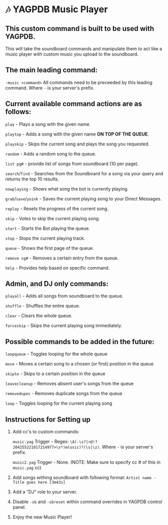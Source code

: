 🎶 YAGPDB Music Player
================

## This custom command is built to be used with YAGPDB.
This will take the soundboard commands and manipulate them to act like a music player with custom music you upload to the soundboard.

## The main leading command:
`-music <command>` All commands need to be preceeded by this leading command. Where `-` is your server's prefix.

## Current available command actions are as follows:
`play` - Plays a song with the given name.

`playtop` - Adds a song with the given name **ON TOP OF THE QUEUE**.

`playskip` - Skips the current song and plays the song you requested.

`random` - Adds a random song to the queue.

`list pg#` - provide list of songs from soundboard (10 per page).

`search`/`find` - Searches from the Soundboard for a song via your query and returns the top 10 results.

`nowplaying` - Shows what song the bot is currently playing.

`grab`/`save`/`yoink` - Saves the current playing song to your Direct Messages.

`replay` - Resets the progress of the current song.

`skip` - Votes to skip the current playing song.

`start` - Starts the Bot playing the queue.

`stop` - Stops the current playing track.

`queue` - Shows the first page of the queue.

`remove sg#` - Removes a certain entry from the queue.

`help` - Provides help based on specific command.

## Admin, and DJ only commands:

`playall` - Adds all songs from soundboard to the queue. 

`shuffle` - Shuffles the entire queue.

`clear` - Clears the whole queue. 

`forceskip` - Skips the current playing song immediately.

## Possible commands to be added in the future:
`loopqueue` - Toggles looping for the whole queue

`move` - Moves a certain song to a chosen (or first) position in the queue

`skipto` - Skips to a certain position in the queue

`leavecleanup` - Removes absent user's songs from the queue

`removedupes` - Removes duplicate songs from the queue

`loop` - Toggles looping for the current playing song  

## Instructions for Setting up
1. Add cc's to custom commands:

    `music.yag` Trigger - Regex: `\A(-\s?|<@!?204255221017214977>\s*)m(usic)?(\s|\z)`. Where `-` is your server's prefix.

    `music2.yag` Trigger - None. (NOTE: Make sure to specify cc # of this in `music.yag` cc)

2. Add songs withing soundboard with following format: `Artist name - Title goes here [3m43s]`

3. Add a "DJ" role to your server.

4. Disable `-sb` and `-sbreset` within command overrides in YAGPDB control panel.

5. Enjoy the new Music Player!
